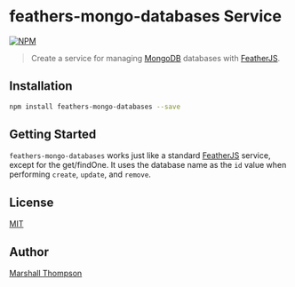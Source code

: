 feathers-mongo-databases Service
=========================

[![NPM](https://nodei.co/npm/feathers-mongo-databases.png?downloads=true&stars=true)](https://nodei.co/npm/feathers-mongo-databases/)


> Create a service for managing [MongoDB](http://mongodb.org/) databases with [FeatherJS](https://github.com/feathersjs).

## Installation

```bash
npm install feathers-mongo-databases --save
```

## Getting Started

`feathers-mongo-databases` works just like a standard [FeatherJS](https://github.com/feathersjs) service, except for the get/findOne.  It uses the database name as the `id` value when performing `create`, `update`, and `remove`.

## License

[MIT](LICENSE)

## Author

[Marshall Thompson](https://github.com/marshallswain)